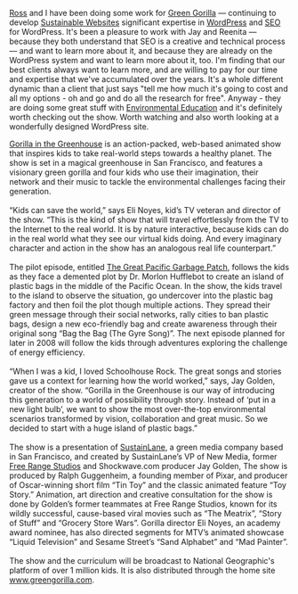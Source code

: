 <p><a href="http://www.rosschapman.net" title="Ross Chapman">Ross</a> and I have been doing some work for <a href="http://greengorilla.com" title="Green Gorilla">Green Gorilla</a> &#8212; continuing to develop <a href="http://www.sustainablewebsites.com" title="Green Web Hosting">Sustainable Websites</a> significant expertise in <a href="http://www.wordpress.org" title="a blogging platform that can be used as a content management system">WordPress</a> and <a href="http://ma.gnolia.com/people/ivanoats/tags/seo" title="Search Engine Optimization Bookmarks">SEO</a> for WordPress. It's been a pleasure to work with Jay and Reenita &#8212; because they both understand that SEO is a creative and technical process &#8212; and want to learn more about it, and because they are already on the WordPress system and want to learn more about it, too. I'm finding that our best clients always want to learn more, and are willing to pay for our time and expertise that we've accumulated over the years. It's a whole different dynamic than a client that just says "tell me how much it's going to cost and all my options - oh and go and do all the research for free". Anyway - they are doing some great stuff with <a href="http://www.greengorilla.com/" title="Educational Environmental TV show for Kids">Environmental Education</a> and it's definitely worth checking out the show. Worth watching and also worth looking at a wonderfully designed WordPress site.</p>
<p><a href="http://www.greengorilla.com/" title="Educational Environmental TV show for Kids">Gorilla in the Greenhouse</a> is an action-packed, web-based animated show that inspires kids to take real-world steps towards a healthy planet. The show is set in a magical greenhouse in San Francisco, and features a visionary green gorilla and four kids who use their imagination, their network and their music to tackle the environmental challenges facing their generation.<br />
<br />
&#8220;Kids can save the world,&#8221; says Eli Noyes, kid&#8217;s TV veteran and director of the show. &#8220;This is the kind of show that will travel effortlessly from the TV to the Internet to the real world. It is by nature interactive, because kids can do in the real world what they see our virtual kids doing. And every imaginary character and action in the show has an analogous real life counterpart.&#8221;<br />
<br />
The pilot episode, entitled <a href="http://www.greengorilla.com/video-post/great-pacific-garbage-patch" title="watch the episode">The Great Pacific Garbage Patch</a>, follows the kids as they face a demented plot by Dr. Morlon Hufflebot to create an island of plastic bags in the middle of the Pacific Ocean. In the show, the kids travel to the island to observe the situation, go undercover into the plastic bag factory and then foil the plot though multiple actions. They spread their green message through their social networks, rally cities to ban plastic bags, design a new eco-friendly bag and create awareness through their original song &#8220;Bag the Bag (The Gyre Song)&#8221;. The next episode planned for later in 2008 will follow the kids through adventures exploring the challenge of energy efficiency.<br />
<br />
&#8220;When I was a kid, I loved Schoolhouse Rock. The great songs and stories gave us a context for learning how the world worked,&#8221; says, Jay Golden, creator of the show. &#8220;Gorilla in the Greenhouse is our way of introducing this generation to a world of possibility through story. Instead of &#8216;put in a new light bulb&#8217;, we want to show the most over-the-top environmental scenarios transformed by vision, collaboration and great music. So we decided to start with a huge island of plastic bags.&#8221;<br />
<br />
The show is a presentation of <a href="http://www.sustainlane.com/" title="Green Living Directory">SustainLane</a>, a green media company based in San Francisco, and created by SustainLane&#8217;s VP of New Media, former <a href="http://www.freerangestudios.com/">Free Range Studios</a> and Shockwave.com producer Jay Golden, The show is produced by Ralph Guggenheim, a founding member of Pixar, and producer of Oscar-winning short film &#8220;Tin Toy&#8221; and the classic animated feature &#8220;Toy Story.&#8221; Animation, art direction and creative consultation for the show is done by Golden&#8217;s former teammates at Free Range Studios, known for its wildly successful, cause-based viral movies such as &#8220;The Meatrix&#8221;, &#8220;Story of Stuff&#8221; and &#8220;Grocery Store Wars&#8221;. Gorilla director Eli Noyes, an academy award nominee, has also directed segments for MTV&#8217;s animated showcase &#8220;Liquid Television&#8221; and Sesame Street&#8217;s &#8220;Sand Alphabet&#8221; and &#8220;Mad Painter&#8221;.<br />
<br />
The show and the curriculum will be broadcast to National Geographic's platform of over 1 million kids. It is also distributed through the home site <a href="http://www.greengorilla.com/">www.greengorilla.com</a>.<br /></p>
